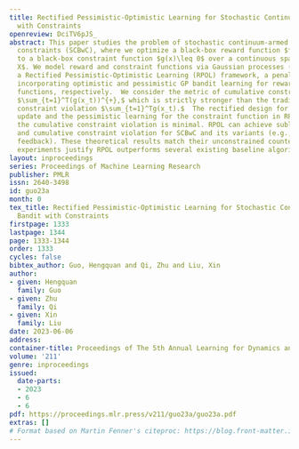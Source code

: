 ```yaml
---
title: Rectified Pessimistic-Optimistic Learning for Stochastic Continuum-armed Bandit
  with Constraints
openreview: DciTV6pJS_
abstract: This paper studies the problem of stochastic continuum-armed bandit with
  constraints (SCBwC), where we optimize a black-box reward function $f(x)$ subject
  to a black-box constraint function $g(x)\leq 0$ over a continuous space $\mathcal
  X$. We model reward and constraint functions via Gaussian processes (GPs) and propose
  a Rectified Pessimistic-Optimistic Learning (RPOL) framework, a penalty-based method
  incorporating optimistic and pessimistic GP bandit learning for reward and constraint
  functions, respectively.  We consider the metric of cumulative constraint violation
  $\sum_{t=1}^T(g(x_t))^{+},$ which is strictly stronger than the traditional long-term
  constraint violation $\sum_{t=1}^Tg(x_t).$  The rectified design for the penalty
  update and the pessimistic learning for the constraint function in RPOL guarantee
  the cumulative constraint violation is minimal. RPOL can achieve sublinear regret
  and cumulative constraint violation for SCBwC and its variants (e.g., under delayed
  feedback). These theoretical results match their unconstrained counterparts. Our
  experiments justify RPOL outperforms several existing baseline algorithms.
layout: inproceedings
series: Proceedings of Machine Learning Research
publisher: PMLR
issn: 2640-3498
id: guo23a
month: 0
tex_title: Rectified Pessimistic-Optimistic Learning for Stochastic Continuum-armed
  Bandit with Constraints
firstpage: 1333
lastpage: 1344
page: 1333-1344
order: 1333
cycles: false
bibtex_author: Guo, Hengquan and Qi, Zhu and Liu, Xin
author:
- given: Hengquan
  family: Guo
- given: Zhu
  family: Qi
- given: Xin
  family: Liu
date: 2023-06-06
address:
container-title: Proceedings of The 5th Annual Learning for Dynamics and Control Conference
volume: '211'
genre: inproceedings
issued:
  date-parts:
  - 2023
  - 6
  - 6
pdf: https://proceedings.mlr.press/v211/guo23a/guo23a.pdf
extras: []
# Format based on Martin Fenner's citeproc: https://blog.front-matter.io/posts/citeproc-yaml-for-bibliographies/
---
```

